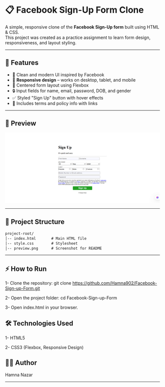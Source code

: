 # 📋 Facebook Sign-Up Form Clone

A simple, responsive clone of the **Facebook Sign-Up form** built using HTML & CSS.  
This project was created as a practice assignment to learn form design, responsiveness, and layout styling.

---

## 🌟 Features

- 🎨 Clean and modern UI inspired by Facebook  
- 📱 **Responsive design** – works on desktop, tablet, and mobile  
- 📍 Centered form layout using Flexbox  
- 🔒 Input fields for name, email, password, DOB, and gender  
- ✅ Styled "Sign Up" button with hover effects  
- 📑 Includes terms and policy info with links  

---

## 📸 Preview

![Form Preview](preview.png)

---

## 📂 Project Structure

```text
project-root/
│-- index.html       # Main HTML file  
│-- style.css        # Stylesheet 
│-- preview.png      # Screenshot for README  
```
---

## ⚡ How to Run

1- Clone the repository:
git clone https://github.com/Hamna902/Facebook-Sign-up-Form.git

2- Open the project folder:
cd Facebook-Sign-up-Form

3- Open index.html in your browser.

## 🛠️ Technologies Used

1- HTML5

2- CSS3 (Flexbox, Responsive Design)

## 👩‍💻 Author

Hamna Nazar

---
